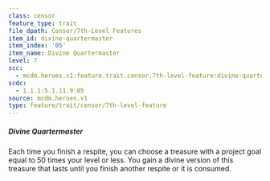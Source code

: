 ```yaml
---
class: censor
feature_type: trait
file_dpath: Censor/7th-Level Features
item_id: divine-quartermaster
item_index: '05'
item_name: Divine Quartermaster
level: 7
scc:
  - mcdm.heroes.v1:feature.trait.censor.7th-level-feature:divine-quartermaster
scdc:
  - 1.1.1:5.1.11.9:05
source: mcdm.heroes.v1
type: feature/trait/censor/7th-level-feature
---
```


##### Divine Quartermaster

Each time you finish a respite, you can choose a treasure with a project goal equal to 50 times your level or less. You gain a divine version of this treasure that lasts until you finish another respite or it is consumed.
